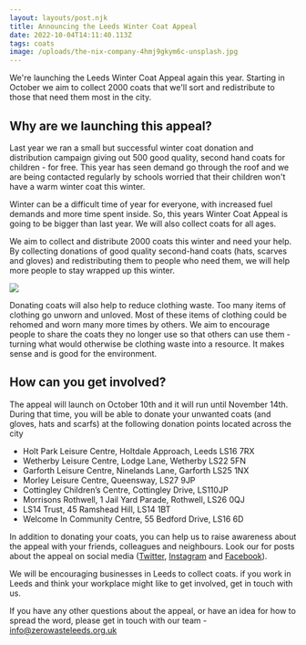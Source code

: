 ```yaml
---
layout: layouts/post.njk
title: Announcing the Leeds Winter Coat Appeal
date: 2022-10-04T14:11:40.113Z
tags: coats
image: /uploads/the-nix-company-4hmj9gkym6c-unsplash.jpg
---
```

We're launching the Leeds Winter Coat Appeal again this year. Starting in October we aim to collect 2000 coats that we'll sort and redistribute to those that need them most in the city.

## Why are we launching this appeal?

Last year we ran a small but successful winter coat donation and distribution campaign giving out 500 good quality, second hand coats for children - for free. This year has seen demand go through the roof and we are being contacted regularly by schools worried that their children won't have a warm winter coat this winter.

Winter can be a difficult time of year for everyone, with increased fuel demands and more time spent inside. So, this years Winter Coat Appeal is going to be bigger than last year. We will also collect coats for all ages.

We aim to collect and distribute 2000 coats this winter and need your help.
By collecting donations of good quality second-hand coats (hats, scarves and gloves) and redistributing them to people who need them, we will help more people to stay wrapped up this winter.

![](/uploads/zwl-coats-edited-1-.png)

Donating coats will also help to reduce clothing waste. Too many items of clothing go unworn and unloved. Most of these items of clothing could be rehomed and worn many more times by others. We aim to encourage people to share the coats they no longer use so that others can use them - turning what would otherwise be clothing waste into a resource. It makes sense and is good for the environment.

## How can you get involved?

The appeal will launch on October 10th and it will run until November 14th. During that time, you will be able to donate your unwanted coats (and gloves, hats and scarfs) at the following donation points located across the city

* Holt Park Leisure Centre, Holtdale Approach, Leeds LS16 7RX
* Wetherby Leisure Centre, Lodge Lane, Wetherby LS22 5FN
* Garforth Leisure Centre, Ninelands Lane, Garforth LS25 1NX
* Morley Leisure Centre, Queensway, LS27 9JP
* Cottingley Children’s Centre, Cottingley Drive, LS110JP
* Morrisons Rothwell, 1 Jail Yard Parade, Rothwell, LS26 0QJ
* LS14 Trust, 45 Ramshead Hill, LS14 1BT
* Welcome In Community Centre, 55 Bedford Drive, LS16 6D

In addition to donating your coats, you can help us to raise awareness about the appeal with your friends, colleagues and neighbours. Look our for posts about the appeal on social media ([Twitter](https://twitter.com/ZeroWasteLeeds), [Instagram](https://www.instagram.com/zerowasteleeds/) and [Facebook](https://www.facebook.com/zerowasteleeds)).

We will be encouraging businesses in Leeds to collect coats. if you work in Leeds and think your workplace might like to get involved, get in touch with us.

If you have any other questions about the appeal, or have an idea for how to spread the word, please get in touch with our team - info@zerowasteleeds.org.uk